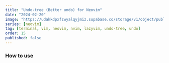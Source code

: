 ```yaml
---
title: "Undo-tree (Better undo) for Neovim"
date: "2024-02-20"
image: "https://udakkdpxfzwyalqyjmiz.supabase.co/storage/v1/object/public/images/blog-neovim.png"
series: [neovim]
tag: [terminal, vim, neovim, nvim, lazyvim, undo-tree, undo]
order: 15
published: false
---
```


### How to use
